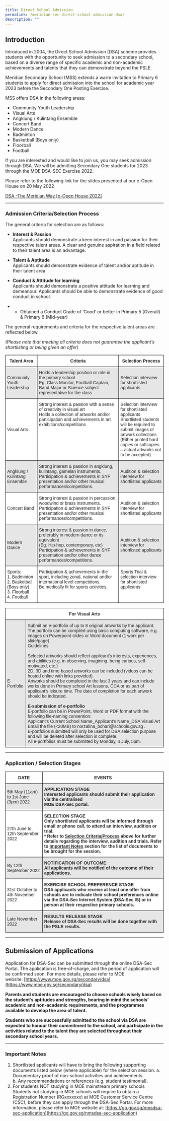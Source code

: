 ```yaml
---
title: Direct School Admission
permalink: /meridian-sec-direct-school-admission-dsa/
description: ""
---
```

Introduction
------------

Introduced in 2004, the Direct School Admission (DSA) scheme provides students with the opportunity to seek admission to a secondary school, based on a diverse range of specific academic and non-academic achievements and talents that they can demonstrate beyond the PSLE.

Meridian Secondary School (MSS) extends a warm invitation to Primary 6 students to apply for direct admission into the school for academic year 2023 before the Secondary One Posting Exercise.

MSS offers DSA in the following areas:

*   Community Youth Leadership
*   Visual Arts
*   Angklung / Kulintang Ensemble
*   Concert Band
*   Modern Dance
*   Badminton
*   Basketball (Boys only)
*   Floorball
*   Football

If you are interested and would like to join us, you may seek admission through DSA. We will be admitting Secondary One students for 2023 through the MOE DSA-SEC Exercise 2022.

Please refer to the following link for the slides presented at our e-Open House on 20 May 2022

[DSA -The Meridian Way \[e-Open House 2022\]](/files/DSA-The-Meridian-Way-e-Open-House-2022.pdf)

* * * 

### Admission Criteria/Selection Process

The general criteria for selection are as follows:

*   **Interest & Passion**  
    Applicants should demonstrate a keen interest in and passion for their respective talent areas. A clear and genuine aspiration in a field related to their talent area is an advantage.

*   **Talent & Aptitude**  
    Applicants should demonstrate evidence of talent and/or aptitude in their talent area.

*   **Conduct & Attitude for learning**  
    Applicants should demonstrate a positive attitude for learning and demeanour. Applicants should be able to demonstrate evidence of good conduct in school.

*   *   Obtained a Conduct Grade of ‘Good’ or better in Primary 5 (Overall) & Primary 6 (Mid-year)

The general requirements and criteria for the respective talent areas are reflected below.

_(Please note that meeting all criteria does not guarantee the applicant’s shortlisting or being given an offer)_

<style type="text/css">
.tg  {border-collapse:collapse;border-spacing:0;}
.tg td{border-color:black;border-style:solid;border-width:1px;font-family:Arial, sans-serif;font-size:14px;
  overflow:hidden;padding:10px 5px;word-break:normal;}
.tg th{border-color:black;border-style:solid;border-width:1px;font-family:Arial, sans-serif;font-size:14px;
  font-weight:normal;overflow:hidden;padding:10px 5px;word-break:normal;}
.tg .tg-h5mn{background-color:#E6E6E6;color:#222;text-align:left;vertical-align:middle}
.tg .tg-xyrl{background-color:#E6E6E6;color:#222;text-align:left;vertical-align:top}
.tg .tg-4ufn{background-color:#FFF;color:#222;font-weight:bold;text-align:center;vertical-align:top}
.tg .tg-1ppo{background-color:#FFF;color:#222;text-align:left;vertical-align:middle}
.tg .tg-tsok{background-color:#FFF;color:#222;text-align:left;vertical-align:top}
</style>
<table class="tg">
<thead>
  <tr>
    <th class="tg-4ufn"><span style="font-weight:bold">Talent Area</span></th>
    <th class="tg-4ufn"><span style="font-weight:bold">Criteria</span></th>
    <th class="tg-4ufn"><span style="font-weight:bold">Selection Process</span></th>
  </tr>
</thead>
<tbody>
  <tr>
    <td class="tg-h5mn">Community Youth Leadership</td>
    <td class="tg-xyrl">Holds a leadership position or role in the primary school<br>Eg. Class Monitor, Football Captain,<br>Band Major or Science subject representative for the class</td>
    <td class="tg-h5mn">Selection interview for shortlisted applicants</td>
  </tr>
  <tr>
    <td class="tg-1ppo">Visual Arts</td>
    <td class="tg-tsok">Strong interest &amp; passion with a sense of creativity in visual art<br>Holds a collection of artworks and/or participation and achievements in art exhibitions/competitions</td>
    <td class="tg-tsok">Selection interview for shortlisted applicants<br>Shortlisted students will be required to submit images of artwork collections<br>(Either printed hard copies or softcopies – actual artworks not to be accepted)</td>
  </tr>
  <tr>
    <td class="tg-h5mn">Angklung / Kulintang Ensemble</td>
    <td class="tg-xyrl">Strong interest &amp; passion in angklung, kulintang, gamelan instruments.<br>Participation &amp; achievements in SYF presentation and/or other musical performances/competitions.</td>
    <td class="tg-h5mn">Audition &amp; selection interview for shortlisted applicants</td>
  </tr>
  <tr>
    <td class="tg-1ppo">Concert Band</td>
    <td class="tg-tsok">Strong interest &amp; passion in percussion, woodwind or brass instruments.<br>Participation &amp; achievements in SYF presentation and/or other musical performances/competitions.</td>
    <td class="tg-1ppo">Audition &amp; selection interview for shortlisted applicants</td>
  </tr>
  <tr>
    <td class="tg-h5mn">Modern Dance</td>
    <td class="tg-xyrl">Strong interest &amp; passion in dance, preferably in modern dance or its equivalent<br>(Eg. Hip-hop, contemporary, etc)<br>Participation &amp; achievements in SYF presentation and/or other dance performances/competitions.</td>
    <td class="tg-h5mn">Audition &amp; selection interview for shortlisted applicants</td>
  </tr>
  <tr>
    <td class="tg-tsok">Sports:<br>1. Badminton<br>2. Basketball (Boys only)<br>3. Floorball<br>4. Football</td>
    <td class="tg-tsok">Participation &amp; achievements in the sport, including zonal, national and/or international level competitions.<br>Be medically fit for sports activities.</td>
    <td class="tg-tsok">Sports Trial &amp; selection interview for shortlisted applicants</td>
  </tr>
</tbody>
</table>

<style type="text/css">
.tg  {border-collapse:collapse;border-spacing:0;}
.tg td{border-color:black;border-style:solid;border-width:1px;font-family:Arial, sans-serif;font-size:14px;
  overflow:hidden;padding:10px 5px;word-break:normal;}
.tg th{border-color:black;border-style:solid;border-width:1px;font-family:Arial, sans-serif;font-size:14px;
  font-weight:normal;overflow:hidden;padding:10px 5px;word-break:normal;}
.tg .tg-h5mn{background-color:#E6E6E6;color:#222;text-align:left;vertical-align:middle}
.tg .tg-xyrl{background-color:#E6E6E6;color:#222;text-align:left;vertical-align:top}
.tg .tg-4ufn{background-color:#FFF;color:#222;font-weight:bold;text-align:center;vertical-align:top}
</style>
<table class="tg">
<thead>
  <tr>
    <th class="tg-4ufn" colspan="2"><span style="font-weight:bold">For Visual Arts</span></th>
  </tr>
</thead>
<tbody>
  <tr>
    <td class="tg-h5mn">E-Portfolio</td>
    <td class="tg-xyrl">Submit an e-portfolio of up to 8 original artworks by the applicant. The portfolio can be compiled using basic computing software, e.g. images on Powerpoint slides or Word document (1 work per slide/page)<br>Guidelines<br><br>Selected artworks should reflect applicant’s interests, experiences, and abilities (e.g. in observing, imagining, being curious, self-motivated, etc.)<br>2D, 3D and time-based artworks can be included (videos can be hosted online with links provided).<br>Artworks should be completed in the last 3 years and can include works done in Primary school Art lessons, CCA or as part of applicant’s leisure time. The date of completion for each artwork should be indicated.<br> <br><span style="font-weight:bold">E-submission of e-portfolio</span><br>E-portfolio can be in PowerPoint, Word or PDF format with the following file-naming convention:<br>Applicant’s Current School Name_Applicant’s Name_DSA Visual Art<br> Email the file (&lt;20MB) to norzalina_bohari@schools.gov.sg .<br>E-portfolios submitted will only be used for DSA selection purpose and will be deleted after selection is complete.<br>All e-portfolios must be submitted by Monday, 4 July, 5pm.</td>
  </tr>
</tbody>
</table>

* * * 

### Application / Selection Stages

<style type="text/css">
.tg  {border-collapse:collapse;border-spacing:0;}
.tg td{border-color:black;border-style:solid;border-width:1px;font-family:Arial, sans-serif;font-size:14px;
  overflow:hidden;padding:10px 5px;word-break:normal;}
.tg th{border-color:black;border-style:solid;border-width:1px;font-family:Arial, sans-serif;font-size:14px;
  font-weight:normal;overflow:hidden;padding:10px 5px;word-break:normal;}
.tg .tg-l2bf{background-color:#FFF;color:#222;font-weight:bold;text-align:left;vertical-align:top}
.tg .tg-h5mn{background-color:#E6E6E6;color:#222;text-align:left;vertical-align:middle}
.tg .tg-4ufn{background-color:#FFF;color:#222;font-weight:bold;text-align:center;vertical-align:top}
.tg .tg-rs0e{background-color:#E6E6E6;color:#222;font-weight:bold;text-align:left;vertical-align:top}
.tg .tg-1ppo{background-color:#FFF;color:#222;text-align:left;vertical-align:middle}
</style>
<table class="tg">
<thead>
  <tr>
    <th class="tg-4ufn"><span style="font-weight:bold">DATE</span></th>
    <th class="tg-4ufn"><span style="font-weight:bold">EVENTS</span></th>
  </tr>
</thead>
<tbody>
  <tr>
    <td class="tg-h5mn">5th May (11am) to 1st June (3pm) 2022</td>
    <td class="tg-rs0e"><span style="font-weight:bold">APPLICATION STAGE</span><br>Interested applicants should submit their application via the centralised<br>MOE DSA-Sec portal.</td>
  </tr>
  <tr>
    <td class="tg-1ppo">27th June to 12th September 2022</td>
    <td class="tg-l2bf"><span style="font-weight:bold">SELECTION STAGE</span><br>Only shortlisted applicants will be informed through email or phone call, to attend an interview, audition or trial.<br>* Refer to <span style="text-decoration:underline">Selection Criteria/Process</span> above for further details regarding the interview, audition and trials. Refer to <span style="text-decoration:underline">Important Notes</span> section for the list of documents to be brought for the session.</td>
  </tr>
  <tr>
    <td class="tg-h5mn">By 12th September 2022</td>
    <td class="tg-rs0e"><span style="font-weight:bold">NOTIFICATION OF OUTCOME</span><br>All applicants will be notified of the outcome of their applications.</td>
  </tr>
  <tr>
    <td class="tg-1ppo">31st October to 4th November 2022</td>
    <td class="tg-l2bf"><span style="font-weight:bold">EXERCISE SCHOOL PREFERENCE STAGE</span><br>DSA applicants who receive at least one offer from schools are to indicate their school preferences online via the DSA-Sec Internet System (DSA-Sec IS) or in person at their respective primary schools.</td>
  </tr>
  <tr>
    <td class="tg-h5mn">Late November 2022</td>
    <td class="tg-rs0e"><span style="font-weight:bold">RESULTS RELEASE STAGE</span><br>Release of DSA-Sec results will be done together with the PSLE results.</td>
  </tr>
</tbody>
</table>

* * *

Submission of Applications
--------------------------

Application for DSA-Sec can be submitted through the online DSA-Sec Portal. The application is free-of-charge, and the period of application will be confirmed soon. For more details, please refer to MOE website: [https://www.moe.gov.sg/secondary/dsa](https://www.moe.gov.sg/secondary/dsa)

**Parents and students are encouraged to choose schools wisely based on the student’s aptitudes and strengths, bearing in mind the schools’ academic and non-academic requirements, and the programmes available to develop the area of talent.**

**Students who are successfully admitted to the school via DSA are expected to honour their commitment to the school, and participate in the activities related to the talent they are selected throughout their secondary school years.**

* * *

### Important Notes

1.  Shortlisted applicants will have to bring the following supporting documents listed below (where applicable) for the selection session.
    a.  Documentary proof of non-school activities and achievements.<br>
    b.  Any recommendations or references (e.g. student testimonial).
2.  For students NOT studying in MOE mainstream primary schools  <br>
    Students not studying in MOE schools will require to obtain a Registration Number (RGxxxxxxx) at MOE Customer Service Centre (CSC), before they can apply through the DSA-Sec Portal. For more information, please refer to MOE website at: [https://go.gov.sg/nmsdsa-sec-application](https://go.gov.sg/nmsdsa-sec-application)
